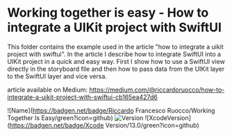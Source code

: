 # Working together is easy - How to integrate a UIKit project with SwiftUI

This folder contains the example used in the article "how to integrate a uikit project with swiftui".
In the article I describe how to integrate SwiftUI into a UIKit project in a quick and easy way.
First I show how to use a SwiftUI view directly in the storyboard file and then how to pass data from the UIKit layer to the SwiftUI layer and vice versa.


article available on Medium: 
https://medium.com/@riccardoruocco/how-to-integrate-a-uikit-project-with-swiftui-cb165ea427d6



![Name](https://badgen.net/badge/Riccardo Francesco Ruocco/Working Together Is Easy/green?icon=github)
![Version](https://badgen.net/badge/Version/1.0.0/green?icon=github)
![XcodeVersion](https://badgen.net/badge/Xcode Version/13.0/green?icon=github)


